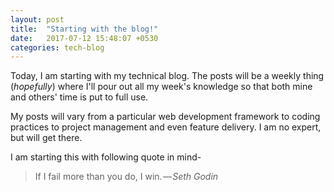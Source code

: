 ```yaml
---
layout: post
title:  "Starting with the blog!"
date:   2017-07-12 15:48:07 +0530
categories: tech-blog
---
```

Today, I am starting with my technical blog. The posts will be a weekly thing (*hopefully*) where I'll pour out all my week's knowledge so that both mine and others' time is put to full use.

My posts will vary from a particular web development framework to coding practices to project management and even feature delivery. I am no expert, but will get there.

I am starting this with following quote in mind-
>If I fail more than you do, I win. — <cite>Seth Godin<cite>